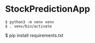# StockPredictionApp
```
$ python3 -m venv venv
$ . venv/bin/activate

```
$ pip install requirements.txt
```
